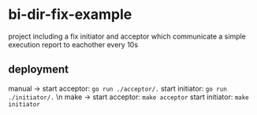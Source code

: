 # bi-dir-fix-example

project including a fix initiator and acceptor which communicate a simple
execution report to eachother every 10s

## deployment

manual -> start acceptor: `go run ./acceptor/.` start initiator:
`go run ./initiator/.` \n make -> start acceptor: `make acceptor` start
initiator: `make initiator`
